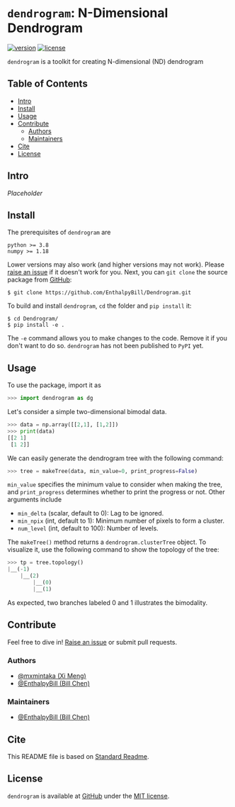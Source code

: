 # `dendrogram`: N-Dimensional Dendrogram

[![version](https://img.shields.io/badge/version-v0.2.dev-brightgreen.svg?style=flat)](https://github.com/EnthalpyBill/Dentrogram)
[![license](https://img.shields.io/badge/license-MIT-blue.svg?style=flat)](LICENSE)

`dendrogram` is a toolkit for creating N-dimensional (ND) dendrogram 

## Table of Contents

- [Intro](#intro)
- [Install](#install)
- [Usage](#usage)
- [Contribute](#contribute)
	- [Authors](#authors)
	- [Maintainers](#maintainers)
- [Cite](#cite)
- [License](#license)

## Intro

*Placeholder*

## Install

The prerequisites of `dendrogram` are 

```
python >= 3.8
numpy >= 1.18
```

Lower versions may also work (and higher versions may not work). Please [raise an issue](https://github.com/EnthalpyBill/Dendrogram/issues/new) if it doesn't work for you. Next, you can `git clone` the source package from [GitHub](https://github.com/EnthalpyBill/Dendrogram):
```shell
$ git clone https://github.com/EnthalpyBill/Dendrogram.git
```
To build and install `dendrogram`, `cd` the folder and `pip install` it:
```shell
$ cd Dendrogram/
$ pip install -e .
```
The `-e` command allows you to make changes to the code. Remove it if you don't want to do so. `dendrogram` has not been published to `PyPI` yet. 

## Usage

To use the package, import it as
```python
>>> import dendrogram as dg
```
Let's consider a simple two-dimensional bimodal data. 
```python
>>> data = np.array([[2,1], [1,2]])
>>> print(data)
[[2 1]
 [1 2]]
```
We can easily generate the dendrogram tree with the following command:
```python
>>> tree = makeTree(data, min_value=0, print_progress=False)
```
`min_value` specifies the minimum value to consider when making the tree, and `print_progress` determines whether to print the progress or not. Other arguments include
- `min_delta` (scalar, default to 0): Lag to be ignored. 
- `min_npix` (int, default to 1): Minimum number of pixels to form a cluster.
- `num_level` (int, default to 100): Number of levels.

The `makeTree()` method returns a `dendrogram.clusterTree` object. To visualize it, use the following command to show the topology of the tree:
```python
>>> tp = tree.topology()
|__(-1)
    |__(2)
        |__(0)
        |__(1)
```
As expected, two branches labeled 0 and 1 illustrates the bimodality. 

## Contribute

Feel free to dive in! [Raise an issue](https://github.com/EnthalpyBill/Dendrogram/issues/new) or submit pull requests.

### Authors

- [@mxmintaka (Xi Meng)](https://github.com/mxmintaka)
- [@EnthalpyBill (Bill Chen)](https://github.com/EnthalpyBill)

### Maintainers

- [@EnthalpyBill (Bill Chen)](https://github.com/EnthalpyBill)

## Cite

This README file is based on [Standard Readme](https://github.com/RichardLitt/standard-readme).

## License

`dendrogram` is available at [GitHub](https://github.com/EnthalpyBill/Dendrogram) under the [MIT license](LICENSE).